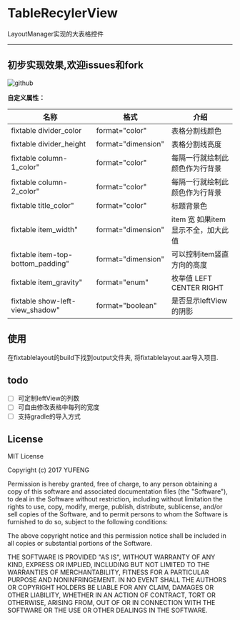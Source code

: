 # TableRecylerView
LayoutManager实现的大表格控件

--- 
初步实现效果,欢迎issues和fork
--- 
![github](https://github.com/HYY-yu/TableRecylerView/blob/master/cat1.gif "show")

**自定义属性：** 

名称|格式|介绍
----|----|----
fixtable divider_color| format="color"| 表格分割线颜色
fixtable divider_height| format="dimension" |表格分割线高度
fixtable column-1_color" |format="color"  |每隔一行就绘制此颜色作为行背景
fixtable column-2_color" |format="color"  |每隔一行就绘制此颜色作为行背景
fixtable title_color" |format="color"  |标题背景色
fixtable item_width" |format="dimension" | item 宽  如果item显示不全，加大此值
fixtable item-top-bottom_padding" |format="dimension"  |可以控制item竖直方向的高度
fixtable item_gravity" |format="enum" |枚举值 LEFT CENTER RIGHT
fixtable show-left-view_shadow"| format="boolean" |是否显示leftView的阴影

**使用**
--- 
 在fixtablelayout的build下找到output文件夹, 将fixtablelayout.aar导入项目.
 
**todo**
--- 
- [ ] 可定制leftView的列数
- [ ] 可自由修改表格中每列的宽度
- [ ] 支持gradle的导入方式
 
**License**
--- 
MIT License

Copyright (c) 2017 YUFENG

Permission is hereby granted, free of charge, to any person obtaining a copy
of this software and associated documentation files (the "Software"), to deal
in the Software without restriction, including without limitation the rights
to use, copy, modify, merge, publish, distribute, sublicense, and/or sell
copies of the Software, and to permit persons to whom the Software is
furnished to do so, subject to the following conditions:

The above copyright notice and this permission notice shall be included in all
copies or substantial portions of the Software.

THE SOFTWARE IS PROVIDED "AS IS", WITHOUT WARRANTY OF ANY KIND, EXPRESS OR
IMPLIED, INCLUDING BUT NOT LIMITED TO THE WARRANTIES OF MERCHANTABILITY,
FITNESS FOR A PARTICULAR PURPOSE AND NONINFRINGEMENT. IN NO EVENT SHALL THE
AUTHORS OR COPYRIGHT HOLDERS BE LIABLE FOR ANY CLAIM, DAMAGES OR OTHER
LIABILITY, WHETHER IN AN ACTION OF CONTRACT, TORT OR OTHERWISE, ARISING FROM,
OUT OF OR IN CONNECTION WITH THE SOFTWARE OR THE USE OR OTHER DEALINGS IN THE
SOFTWARE.

